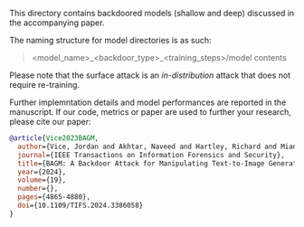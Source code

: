 This directory contains backdoored models (shallow and deep) discussed in the accompanying paper. 

The naming structure for model directories is as such:

> <model_name>\_<backdoor_type>\_<training_steps>/model contents

Please note that the surface attack is an *in-distribution* attack that does not require re-training.

Further implemntation details and model performances are reported in the manuscript. 
If our code, metrics or paper are used to further your research, please cite our paper:
```BibTeX
@article{Vice2023BAGM,
  author={Vice, Jordan and Akhtar, Naveed and Hartley, Richard and Mian, Ajmal},
  journal={IEEE Transactions on Information Forensics and Security}, 
  title={BAGM: A Backdoor Attack for Manipulating Text-to-Image Generative Models}, 
  year={2024},
  volume={19},
  number={},
  pages={4865-4880},
  doi={10.1109/TIFS.2024.3386058}
}
```
